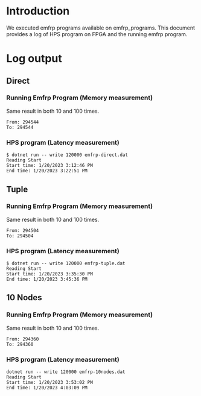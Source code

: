 # Introduction
We executed emfrp programs available on emfrp_programs.
This document provides a log of HPS program on FPGA and the running emfrp program.

# Log output
## Direct
### Running Emfrp Program (Memory measurement)
Same result in both 10 and 100 times.
```
From: 294544
To: 294544
```

### HPS program (Latency measurement)
```
$ dotnet run -- write 120000 emfrp-direct.dat
Reading Start
Start time: 1/20/2023 3:12:46 PM
End time: 1/20/2023 3:22:51 PM
```

## Tuple
### Running Emfrp Program (Memory measurement)
Same result in both 10 and 100 times.
```
From: 294504
To: 294504
```

### HPS program (Latency measurement)
```
$ dotnet run -- write 120000 emfrp-tuple.dat
Reading Start
Start time: 1/20/2023 3:35:30 PM
End time: 1/20/2023 3:45:36 PM
```

## 10 Nodes
### Running Emfrp Program (Memory measurement)
Same result in both 10 and 100 times.
```
From: 294360
To: 294360
```

### HPS program (Latency measurement)
```
dotnet run -- write 120000 emfrp-10nodes.dat
Reading Start
Start time: 1/20/2023 3:53:02 PM
End time: 1/20/2023 4:03:09 PM
```
